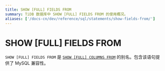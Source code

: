 ```yaml
---
title: SHOW [FULL] FIELDS FROM
summary: TiDB 数据库中 SHOW [FULL] FIELDS FROM 的使用概况。
aliases: ['/docs-cn/dev/reference/sql/statements/show-fields-from/']
---
```


# SHOW [FULL] FIELDS FROM

`SHOW [FULL] FIELDS FROM` 是 [`SHOW [FULL] COLUMNS FROM`](/sql-statements/sql-statement-show-columns-from.md) 的别名。包含该语句提供了 MySQL 兼容性。
